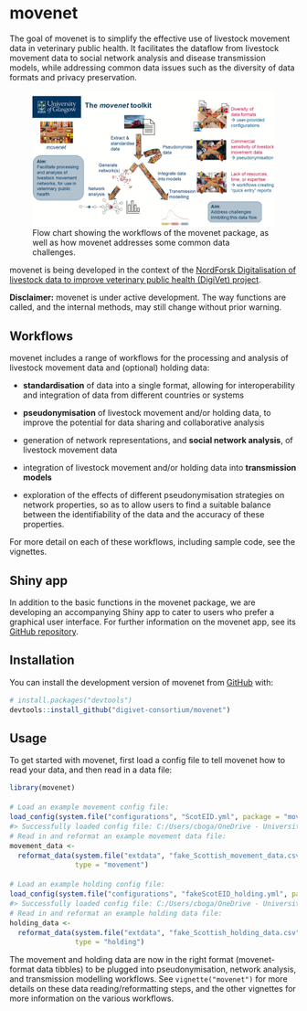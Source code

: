 
<!-- README.md is generated from README.Rmd. Please edit that file -->

# movenet

The goal of movenet is to simplify the effective use of livestock
movement data in veterinary public health. It facilitates the dataflow
from livestock movement data to social network analysis and disease
transmission models, while addressing common data issues such as the
diversity of data formats and privacy preservation.

<figure>
<img src="man/figures/movenet_summary.png"
alt="Flow chart showing the workflows of the movenet package, as well as how movenet addresses some common data challenges." />
<figcaption aria-hidden="true">Flow chart showing the workflows of the
movenet package, as well as how movenet addresses some common data
challenges.</figcaption>
</figure>

movenet is being developed in the context of the [NordForsk
Digitalisation of livestock data to improve veterinary public health
(DigiVet)
project](https://www.nordforsk.org/projects/digitalisation-livestock-data-improve-veterinary-public-health).

**Disclaimer:** movenet is under active development. The way functions
are called, and the internal methods, may still change without prior
warning.

## Workflows

movenet includes a range of workflows for the processing and analysis of
livestock movement data and (optional) holding data:

- **standardisation** of data into a single format, allowing for
  interoperability and integration of data from different countries or
  systems

- **pseudonymisation** of livestock movement and/or holding data, to
  improve the potential for data sharing and collaborative analysis

- generation of network representations, and **social network
  analysis**, of livestock movement data

- integration of livestock movement and/or holding data into
  **transmission models**

- exploration of the effects of different pseudonymisation strategies on
  network properties, so as to allow users to find a suitable balance
  between the identifiability of the data and the accuracy of these
  properties.

For more detail on each of these workflows, including sample code, see
the vignettes.

## Shiny app

In addition to the basic functions in the movenet package, we are
developing an accompanying Shiny app to cater to users who prefer a
graphical user interface. For further information on the movenet app,
see its [GitHub
repository](https://github.com/digivet-consortium/movenetapp).

## Installation

You can install the development version of movenet from
[GitHub](https://github.com/) with:

``` r
# install.packages("devtools")
devtools::install_github("digivet-consortium/movenet")
```

## Usage

To get started with movenet, first load a config file to tell movenet
how to read your data, and then read in a data file:

``` r
library(movenet)

# Load an example movement config file:
load_config(system.file("configurations", "ScotEID.yml", package = "movenet"))
#> Successfully loaded config file: C:/Users/cboga/OneDrive - University of Glasgow/Documents/R/win-library/4.1/movenet/configurations/ScotEID.yml
# Read in and reformat an example movement data file:
movement_data <- 
  reformat_data(system.file("extdata", "fake_Scottish_movement_data.csv", package = "movenet"),
                type = "movement")

# Load an example holding config file:
load_config(system.file("configurations", "fakeScotEID_holding.yml", package = "movenet")) 
#> Successfully loaded config file: C:/Users/cboga/OneDrive - University of Glasgow/Documents/R/win-library/4.1/movenet/configurations/fakeScotEID_holding.yml
# Read in and reformat an example holding data file:
holding_data <- 
  reformat_data(system.file("extdata", "fake_Scottish_holding_data.csv", package = "movenet"),
                type = "holding")
```

The movement and holding data are now in the right format
(movenet-format data tibbles) to be plugged into pseudonymisation,
network analysis, and transmission modelling workflows. See
`vignette("movenet")` for more details on these data
reading/reformatting steps, and the other vignettes for more information
on the various workflows.
